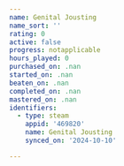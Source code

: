 ```yaml
---
name: Genital Jousting
name_sort: ''
rating: 0
active: false
progress: notapplicable
hours_played: 0
purchased_on: .nan
started_on: .nan
beaten_on: .nan
completed_on: .nan
mastered_on: .nan
identifiers:
  - type: steam
    appid: '469820'
    name: Genital Jousting
    synced_on: '2024-10-10'

---
```

